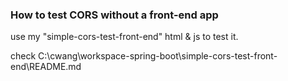 ### How to test CORS without a front-end app

use my "simple-cors-test-front-end" html & js to test it.

check C:\cwang\workspace-spring-boot\simple-cors-test-front-end\README.md